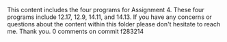 This content includes the four programs for Assignment 4. 
These four programs include 12.17, 12.9, 14.11, and 14.13. 
If you have any concerns or questions about the content within this folder please don't hesitate to reach me. Thank you.
0 comments on commit f283214
